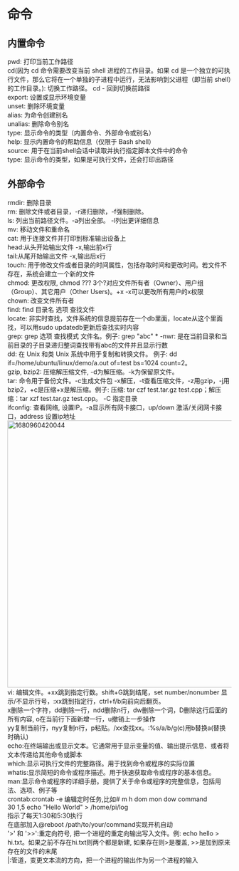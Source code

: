 # 命令 
  ## 内置命令
  pwd: 打印当前工作路径<br/>
  cd(因为 cd 命令需要改变当前 shell 进程的工作目录。如果 cd 是一个独立的可执行文件，那么它将在一个单独的子进程中运行，无法影响到父进程（即当前 shell）的工作目录。): 切换工作路径。 cd - 回到切换前路径<br/>
  export: 设置或显示环境变量<br/>
  unset: 删除环境变量<br/>
  alias: 为命令创建别名<br/>
  unalias: 删除命令别名<br/>
  type: 显示命令的类型（内置命令、外部命令或别名）<br/>
  help: 显示内置命令的帮助信息（仅限于 Bash shell）<br/>
  source: 用于在当前shell会话中读取并执行指定脚本文件中的命令<br/>
  type: 显示命令的类型，如果是可执行文件，还会打印出路径<br/>
  ## 外部命令
  rmdir: 删除目录<br/>
  rm: 删除文件或者目录，-r递归删除，-f强制删除。<br/>
  ls: 列出当前路径文件。-a列出全部。 -l列出更详细信息<br/>
  mv: 移动文件和重命名<br/>
  cat: 用于连接文件并打印到标准输出设备上<br/>
  head:从头开始输出文件 -x,输出前x行<br/>
  tail:从尾开始输出文件 -x,输出后x行<br/>
  touch: 用于修改文件或者目录的时间属性，包括存取时间和更改时间。若文件不存在，系统会建立一个新的文件<br/>
  chmod: 更改权限, chmod ??? 3个?对应文件所有者（Owner）、用户组（Group）、其它用户（Other Users)。+x -x可以更改所有用户的x权限<br/>
  chown: 改变文件所有者<br/>
  find: find 目录名 选项 查找文件<br/>
  locate: 非实时查找，文件系统的信息提前存在一个db里面，locate从这个里面找，可以用sudo updatedb更新后查找实时内容<br/>
  grep: grep 选项 查找模式 文件名。例子: grep "abc" * -nwr: 是在当前目录和当前目录的子目录递归整词查找带有abc的文件并且显示行数<br/> 
  dd: 在 Unix 和类 Unix 系统中用于复制和转换文件。 例子: dd if=/home/ubuntu/linux/demo/a.out of=test bs=1024 count=2。<br/> 
  gzip, bzip2: 压缩解压缩文件, -d为解压缩。-k为保留原文件。<br/> 
  tar: 命令用于备份文件。-c生成文件包 -x解压，-t查看压缩文件，-z用gzip，-j用bzip2，+c是压缩+x是解压缩。例子: 压缩: tar czf test.tar.gz test.cpp；解压缩：tar xzf test.tar.gz test.cpp。 -C 指定目录<br/> 
  ifconfig: 查看网络, 设置IP。-a显示所有网卡接口，up/down 激活/关闭网卡接口，address 设置ip地址<br/> 
  <img width="600" alt="1680960420044" src="https://user-images.githubusercontent.com/86211987/230723705-0aec325b-ce34-4e5c-8c9e-12366f28ecf1.png"><br/> 
  vi: 编辑文件。+xx跳到指定行数。shift+G跳到结尾，set number/nonumber 显示/不显示行号，:xx跳到指定行，ctrl+f/b向前向后翻页。<br/> 
  x删除一个字符，dd删除一行，ndd删除n行，dw删除一个词，D删除这行后面的所有内容, o在当前行下面新增一行，u撤销上一步操作<br/> 
  yy复制当前行，nyy复制n行，p粘贴。/xx查找xx。:%s/a/b/g(c)用b替换a(替换时确认)<br/> 
  echo:在终端输出或显示文本。它通常用于显示变量的值、输出提示信息、或者将文本传递给其他命令或脚本<br/> 
  which:显示可执行文件的完整路径。用于找到命令或程序的实际位置<br/>
  whatis:显示简短的命令或程序描述。用于快速获取命令或程序的基本信息。<br/> 
  man:显示命令或程序的详细手册。提供了关于命令或程序的完整信息，包括用法、选项、例子等<br/> 
  crontab:crontab -e 编辑定时任务,比如# m h dom mon dow command<br/> 
                                      30 1,5 echo "Hello World" > /home/pi/log<br/> 
                                      指示了每天1:30和5:30执行<br/> 
          在底部加入@reboot /path/to/your/command实现开机自动<br/>
  '>' 和 '>>':重定向符号, 把一个进程的重定向输出写入文件。例: echo hello > hi.txt。如果之前不存在hi.txt则两个都是新建, 如果存在则>是覆盖, >>是加到原来存在的文件的末尾<br/>
  |:管道，变更文本流的方向，把一个进程的输出作为另一个进程的输入
